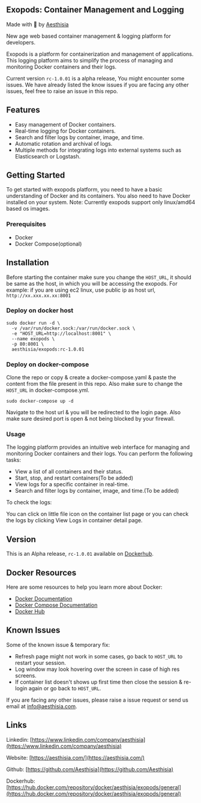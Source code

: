 ## Exopods: Container Management and Logging


Made with 🧡 by [Aesthisia](https://www.linkedin.com/company/aesthisia)

New age web based container management &amp; logging platform for developers.

Exopods is a platform for containerization and management of applications. This logging platform aims to simplify the process of managing and monitoring Docker containers and their logs.

Current version `rc-1.0.01` is a alpha release, You might encounter some issues. We have already listed the know issues if you are facing any other issues, feel free to raise an issue in this repo.

## Features

- Easy management of Docker containers.
- Real-time logging for Docker containers.
- Search and filter logs by container, image, and time.
- Automatic rotation and archival of logs.
- Multiple methods for integrating logs into external systems such as Elasticsearch or Logstash.

## Getting Started

To get started with exopods platform, you need to have a basic understanding of Docker and its containers. You also need to have Docker installed on your system.
Note: Currently exopods support only linux/amd64 based os images. 

### Prerequisites

- Docker
- Docker Compose(optional)

## Installation

Before starting the container make sure you change the `HOST_URL`, it should be same as the host, in which you will be accessing the exopods. For example: if you are using ec2 linux, use public ip as host url, `http://xx.xxx.xx.xx:8001`

### Deploy on docker host


```
sudo docker run -d \
  -v /var/run/docker.sock:/var/run/docker.sock \
  -e "HOST_URL=http://localhost:8001" \
  --name exopods \
  -p 80:8001 \
  aesthisia/exopods:rc-1.0.01
```

### Deploy on docker-compose

Clone the repo or copy & create a docker-compose.yaml & paste the content from the file present in this repo. Also make sure to change the `HOST_URL` in docker-compose.yml. 

```
sudo docker-compose up -d
```


Navigate to the host url & you will be redirected to the login page. Also make sure desired port is open & not being blocked by your firewall. 


### Usage

The logging platform provides an intuitive web interface for managing and monitoring Docker containers and their logs. You can perform the following tasks:

- View a list of all containers and their status.
- Start, stop, and restart containers(To be added)
- View logs for a specific container in real-time.
- Search and filter logs by container, image, and time.(To be added)

To check the logs:

You can click on little file icon on the container list page or you can check the logs by clicking View Logs in container detail page.

## Version

This is an Alpha release, `rc-1.0.01` available on [Dockerhub](https://hub.docker.com/repository/docker/aesthisia/exopods/general).


## Docker Resources

Here are some resources to help you learn more about Docker:

- [Docker Documentation](https://docs.docker.com/)
- [Docker Compose Documentation](https://docs.docker.com/compose/)
- [Docker Hub](https://hub.docker.com/)

## Known Issues

Some of the known issue & temporary fix:

- Refresh page might not work in some cases, go back to `HOST_URL` to restart your session.
- Log window may look hovering over the screen in case of high res screens. 
- If container list doesn't shows up first time then close the session & re-login again or go back to `HOST_URL`.

If you are facing any other issues, please raise a issue request or send us email at info@aesthisia.com.


## Links

Linkedin: [https://www.linkedin.com/company/aesthisia](https://www.linkedin.com/company/aesthisia)

Website: [https://aesthisia.com/](https://aesthisia.com/)

Github: [https://github.com/Aesthisia](https://github.com/Aesthisia)

Dockerhub: [https://hub.docker.com/repository/docker/aesthisia/exopods/general](https://hub.docker.com/repository/docker/aesthisia/exopods/general)

